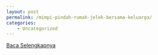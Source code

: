 ```yaml
---
layout: post
permalink: /mimpi-pindah-rumah-jelek-bersama-keluarga/
categories:
    - Uncategorized
---
```


[Baca Selengkapnya](/08)